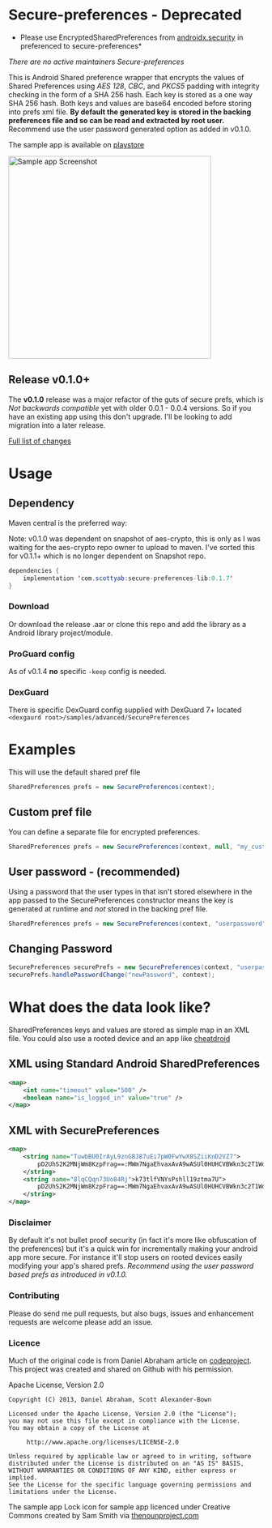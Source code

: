 Secure-preferences - Deprecated 
==================

* Please use EncryptedSharedPreferences from [androidx.security](https://developer.android.com/jetpack/androidx/releases/security) in preferenced to secure-preferences* 

*There are no active maintainers Secure-preferences*


This is Android Shared preference wrapper that encrypts the values of Shared Preferences using *AES 128*, *CBC*, and *PKCS5* padding with integrity checking in the form of a SHA 256 hash. Each key is stored as a one way SHA 256 hash. Both keys and values are base64 encoded before storing into prefs xml file. **By default the generated key is stored in the backing preferences file and so can be read and extracted by root user.** Recommend use the user password generated option as added in v0.1.0.

The sample app is available on [playstore](https://play.google.com/store/apps/details?id=com.securepreferences.sample)

<img src="https://raw.github.com/scottyab/secure-preferences/master/docs/images/ss_frame_secure_pref.png" height="400" alt="Sample app Screenshot" />
 

## Release v0.1.0+
The **v0.1.0** release was a major refactor of the guts of secure prefs, which is *Not backwards compatible* yet with older 0.0.1 - 0.0.4 versions. So if you have an existing app using this don't upgrade. I'll be looking to add migration into a later release.

[Full list of changes](changes.md)

# Usage

## Dependency

Maven central is the preferred way:

Note: v0.1.0 was dependent on snapshot of aes-crypto, this is only as I was waiting for the aes-crypto repo owner to upload to maven. I've sorted this for v0.1.1+ which is no longer dependent on Snapshot repo.

```java
dependencies {
    implementation 'com.scottyab:secure-preferences-lib:0.1.7'
}
```

### Download
Or download the release .aar or clone this repo and add the library as a Android library project/module.

### ProGuard config

As of v0.1.4 **no** specific `-keep` config is needed.

### DexGuard

There is specific DexGuard config supplied with DexGuard 7+ located `<dexgaurd root>/samples/advanced/SecurePreferences`


# Examples
This will use the default shared pref file

```java
SharedPreferences prefs = new SecurePreferences(context);     
```

## Custom pref file
You can define a separate file for encrypted preferences. 

```java
SharedPreferences prefs = new SecurePreferences(context, null, "my_custom_prefs.xml");
```


## User password - (recommended)
Using a password that the user types in that isn't stored elsewhere in the app passed to the SecurePreferences constructor means the key is generated at runtime and *not* stored in the backing pref file.

```java
SharedPreferences prefs = new SecurePreferences(context, "userpassword", "my_user_prefs.xml");
```

## Changing Password

```java
SecurePreferences securePrefs = new SecurePreferences(context, "userpassword", "my_user_prefs.xml");
securePrefs.handlePasswordChange("newPassword", context);
```


# What does the data look like?

SharedPreferences keys and values are stored as simple map in an XML file.  You could also use a rooted device and an app like [cheatdroid](https://play.google.com/store/apps/details?id=com.felixheller.sharedprefseditor&hl=en_GB)

## XML using Standard Android SharedPreferences


```xml
<map>
    <int name="timeout" value="500" />
    <boolean name="is_logged_in" value="true" />
</map>
```

## XML with SecurePreferences


```xml
<map>
    <string name="TuwbBU0IrAyL9znGBJ87uEi7pW0FwYwX8SZiiKnD2VZ7">
        pD2UhS2K2MNjWm8KzpFrag==:MWm7NgaEhvaxAvA9wASUl0HUHCVBWkn3c2T1WoSAE/g=rroijgeWEGRDFSS/hg
    </string>
    <string name="8lqCQqn73Uo84Rj">k73tlfVNYsPshll19ztma7U">
        pD2UhS2K2MNjWm8KzpFrag==:MWm7NgaEhvaxAvA9wASUl0HUHCVBWkn3c2T1WoSAE/g=:jWm8KzUl0HUHCVBWkn3c2T1WoSAE/g=
    </string>
</map>
```


### Disclaimer
By default it's not bullet proof security (in fact it's more like obfuscation of the preferences) but it's a quick win for incrementally making your android app more secure. For instance it'll stop users on rooted devices easily modifying your app's shared prefs.
*Recommend using the user password based prefs as introduced in v0.1.0.*


### Contributing 
Please do send me pull requests, but also bugs, issues and enhancement requests are welcome please add an issue.


### Licence 

Much of the original code is from Daniel Abraham article on [codeproject](http://www.codeproject.com/Articles/549119/Encryption-Wrapper-for-Android-SharedPreferences). This project was created and shared on Github with his permission. 

Apache License, Version 2.0



    Copyright (C) 2013, Daniel Abraham, Scott Alexander-Bown

    Licensed under the Apache License, Version 2.0 (the "License");
    you may not use this file except in compliance with the License.
    You may obtain a copy of the License at

         http://www.apache.org/licenses/LICENSE-2.0

    Unless required by applicable law or agreed to in writing, software
    distributed under the License is distributed on an "AS IS" BASIS,
    WITHOUT WARRANTIES OR CONDITIONS OF ANY KIND, either express or implied.
    See the License for the specific language governing permissions and
    limitations under the License.


The sample app Lock icon for sample app licenced under Creative Commons created by Sam Smith via [thenounproject.com](http://thenounproject.com/term/lock/5704/)
